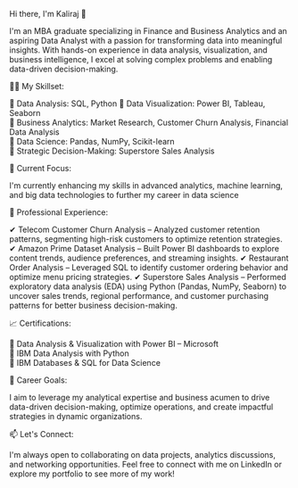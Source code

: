

Hi there, I'm Kaliraj 👋  

I'm an MBA graduate specializing in Finance and Business Analytics and an aspiring Data Analyst with a passion for transforming data into meaningful insights. With hands-on experience in data analysis, visualization, and business intelligence, I excel at solving complex problems and enabling data-driven decision-making.  


👨‍💻 My Skillset:

🔹 Data Analysis: SQL, Python
🔹 Data Visualization: Power BI, Tableau, Seaborn  
🔹 Business Analytics: Market Research, Customer Churn Analysis, Financial Data Analysis  
🔹 Data Science: Pandas, NumPy, Scikit-learn  
🔹 Strategic Decision-Making: Superstore Sales Analysis  

🌱 Current Focus:

I'm currently enhancing my skills in advanced analytics, machine learning, and big data technologies to further my career in data science

💼 Professional Experience: 

✔ Telecom Customer Churn Analysis – Analyzed customer retention patterns, segmenting high-risk customers to optimize retention strategies.  
✔ Amazon Prime Dataset Analysis – Built Power BI dashboards to explore content trends, audience preferences, and streaming insights.
✔ Restaurant Order Analysis – Leveraged SQL to identify customer ordering behavior and optimize menu pricing strategies.
✔ Superstore Sales Analysis – Performed exploratory data analysis (EDA) using Python (Pandas, NumPy, Seaborn) to uncover sales trends, regional performance, and customer purchasing patterns for better business decision-making.  

📈 Certifications:  

📜 Data Analysis & Visualization with Power BI – Microsoft  
📜 IBM Data Analysis with Python  
📜 IBM Databases & SQL for Data Science 


🎯 Career Goals: 

I aim to leverage my analytical expertise and business acumen to drive data-driven decision-making, optimize operations, and create impactful strategies in dynamic organizations.


📫 Let's Connect:

I'm always open to collaborating on data projects, analytics discussions, and networking opportunities. Feel free to connect with me on LinkedIn or explore my portfolio to see more of my work!  



